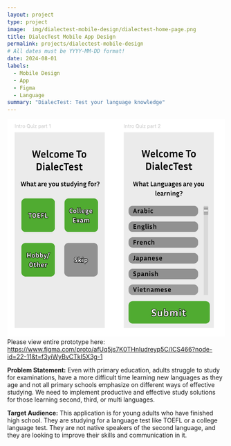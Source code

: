 ```yaml
---
layout: project
type: project
image:  img/dialectest-mobile-design/dialectest-home-page.png
title: DialecTest Mobile App Design
permalink: projects/dialectest-mobile-design
# All dates must be YYYY-MM-DD format!
date: 2024-08-01
labels:
  - Mobile Design
  - App
  - Figma
  - Language
summary: "DialecTest: Test your language knowledge"
---
```


<div class="text-center p-4">
  <img width="600px" src="../img/dialectest-mobile-design/dialectest-home-page.png" class="img-thumbnail" >
</div>
Please view entire prototype here: <a href="https://www.figma.com/proto/afUq5js7K0THnludreyp5C/ICS466?node-id=22-11&t=f3yiWyBvCTkI5X3g-1" target="_blank">https://www.figma.com/proto/afUq5js7K0THnludreyp5C/ICS466?node-id=22-11&t=f3yiWyBvCTkI5X3g-1</a>


<b> Problem Statement:</b> Even with primary education, adults struggle to study for examinations, have a more difficult time learning new languages as they age and not all primary schools emphasize on different ways of effective studying. We need to implement productive and effective study solutions for those learning second, third, or multi languages.

<b>Target Audience:</b> This application is for young adults who have finished high school. They are studying for a language test like TOEFL or a college language test. They are not native speakers of the second language, and they are looking to improve their skills and communication in it.


<br>
<br>
<br>
